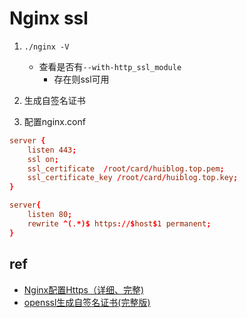 # Nginx ssl

1. `./nginx -V`
    + 查看是否有`--with-http_ssl_module`
        + 存在则ssl可用

2. 生成自签名证书

3. 配置nginx.conf

```conf
server {
    listen 443;
    ssl on;
    ssl_certificate  /root/card/huiblog.top.pem;
    ssl_certificate_key /root/card/huiblog.top.key;
}

server{
    listen 80;
    rewrite ^(.*)$ https://$host$1 permanent;
}

```

## ref
+ [Nginx配置Https（详细、完整)](https://www.cnblogs.com/ambition26/p/14077773.html)
+ [openssl生成自签名证书(完整版)](https://www.jianshu.com/p/0e9ee7ed6c1d)